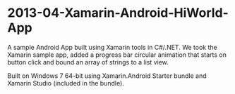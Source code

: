 2013-04-Xamarin-Android-HiWorld-App
===================================

A sample Android App built using Xamarin tools in C#/.NET.  We took the Xamarin sample app, added a progress bar circular animation that starts on button click and bound an array of strings to a list view. 

Built on Windows 7 64-bit using Xamarin.Android Starter bundle and Xamarin Studio (included in the bundle). 
